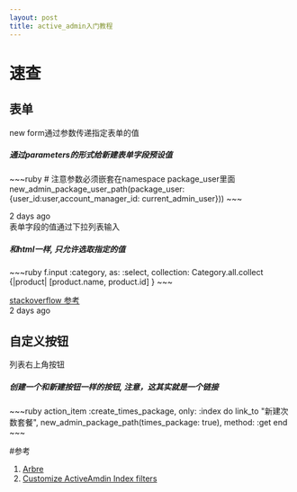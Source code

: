 ```yaml
---
layout: post
title: active_admin入门教程
---
```

# 速查
## 表单

<!-- Begin of tips -->
<div class="card">
  <div class="card-header">
    new form通过参数传递指定表单的值
  </div>
  <div class="card-body">
    <h5 class="card-title">通过parameters的形式给新建表单字段预设值</h5>
    <p class="card-text">
    ~~~ruby
    # 注意参数必须嵌套在namespace package_user里面
    new_admin_package_user_path(package_user: {user_id:user,account_manager_id: current_admin_user}))  
    ~~~
    </p>
    
  </div>
  <div class="card-footer text-muted">
    2 days ago
  </div>
</div>

<!-- Begin of tips -->

<div class="card" id="input_as_select">
  <div class="card-header">
    表单字段的值通过下拉列表输入 
  </div>
  <div class="card-body">
    <h5 class="card-title">和html一样, 只允许选取指定的值</h5>
    <p class="card-text">
    ~~~ruby
    f.input :category, as: :select, collection: Category.all.collect {|product| [product.name, product.id] }
    ~~~
    </p>
    <a href="https://stackoverflow.com/a/23807371" class="btn btn-primary">stackoverflow 参考</a>
  </div>
  <div class="card-footer text-muted">
    2 days ago
  </div>
</div>

<!-- Begin of tips -->



## 自定义按钮


<!-- Begin of tips -->
<div class="card" id="input_as_select">
  <div class="card-header">
    列表右上角按钮 
  </div>
  <div class="card-body">
    <h5 class="card-title">创建一个和新建按钮一样的按钮, 注意，这其实就是一个链接</h5>
    <p class="card-text">
        ~~~ruby
        action_item :create_times_package, only: :index do
            link_to "新建次数套餐", new_admin_package_path(times_package: true), method: :get
        end
        ~~~
    </p>
    
  </div>
  <div class="card-footer text-muted">
    
  </div>
</div>
<div>

</div>

#参考

1. [Arbre](https://github.com/gregbell/arbre)
2. [Customize ActiveAmdin Index filters](https://hashrocket.com/blog/posts/customize-activeadmin-index-filters)